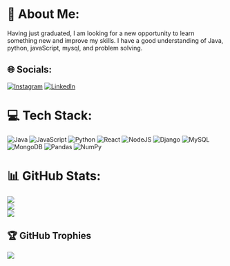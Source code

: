 # 💫 About Me:
Having just graduated, I am looking for a new opportunity to learn something new and improve my skills. I have a good understanding of Java, python, javaScript, mysql, and problem solving. 




## 🌐 Socials:
[![Instagram](https://img.shields.io/badge/Instagram-%23E4405F.svg?logo=Instagram&logoColor=white)](https://instagram.com/i_m_rammohan_rockzz) [![LinkedIn](https://img.shields.io/badge/LinkedIn-%230077B5.svg?logo=linkedin&logoColor=white)](https://linkedin.com/in/rammohanrockz) 

# 💻 Tech Stack:
![Java](https://img.shields.io/badge/java-%23ED8B00.svg?style=flat&logo=java&logoColor=white) ![JavaScript](https://img.shields.io/badge/javascript-%23323330.svg?style=flat&logo=javascript&logoColor=%23F7DF1E) ![Python](https://img.shields.io/badge/python-3670A0?style=flat&logo=python&logoColor=ffdd54) ![React](https://img.shields.io/badge/react-%2320232a.svg?style=flat&logo=react&logoColor=%2361DAFB) ![NodeJS](https://img.shields.io/badge/node.js-6DA55F?style=flat&logo=node.js&logoColor=white) ![Django](https://img.shields.io/badge/django-%23092E20.svg?style=flat&logo=django&logoColor=white) ![MySQL](https://img.shields.io/badge/mysql-%2300f.svg?style=flat&logo=mysql&logoColor=white) ![MongoDB](https://img.shields.io/badge/MongoDB-%234ea94b.svg?style=flat&logo=mongodb&logoColor=white) ![Pandas](https://img.shields.io/badge/pandas-%23150458.svg?style=flat&logo=pandas&logoColor=white) ![NumPy](https://img.shields.io/badge/numpy-%23013243.svg?style=flat&logo=numpy&logoColor=white)
# 📊 GitHub Stats:
![](https://github-readme-stats.vercel.app/api?username=rambhai007&theme=vue-dark&hide_border=false&include_all_commits=false&count_private=false)<br/>
![](https://github-readme-streak-stats.herokuapp.com/?user=rambhai007&theme=vue-dark&hide_border=false)<br/>
![](https://github-readme-stats.vercel.app/api/top-langs/?username=rambhai007&theme=vue-dark&hide_border=false&include_all_commits=false&count_private=false&layout=compact)

## 🏆 GitHub Trophies
![](https://github-profile-trophy.vercel.app/?username=rambhai007&theme=onedark&no-frame=true&no-bg=true&margin-w=4)
